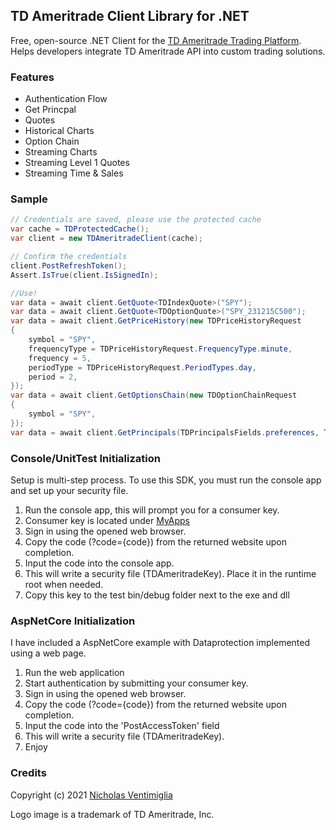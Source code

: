 ## TD Ameritrade Client Library for .NET

Free, open-source .NET Client for the [TD Ameritrade Trading Platform](https://www.tdameritrade.com/api.page).
Helps developers integrate TD Ameritrade API into custom trading solutions.

### Features

- Authentication Flow
- Get Princpal
- Quotes
- Historical Charts
- Option Chain
- Streaming Charts
- Streaming Level 1 Quotes
- Streaming Time & Sales

### Sample

```csharp
// Credentials are saved, please use the protected cache
var cache = TDProtectedCache();
var client = new TDAmeritradeClient(cache);

// Confirm the credentials
client.PostRefreshToken();
Assert.IsTrue(client.IsSignedIn);

//Use!
var data = await client.GetQuote<TDIndexQuote>("SPY");
var data = await client.GetQuote<TDOptionQuote>("SPY_231215C500");
var data = await client.GetPriceHistory(new TDPriceHistoryRequest
{
    symbol = "SPY",
    frequencyType = TDPriceHistoryRequest.FrequencyType.minute,
    frequency = 5,
    periodType = TDPriceHistoryRequest.PeriodTypes.day,
    period = 2,
});
var data = await client.GetOptionsChain(new TDOptionChainRequest
{
    symbol = "SPY",
});
var data = await client.GetPrincipals(TDPrincipalsFields.preferences, TDPrincipalsFields.streamerConnectionInfo, TDPrincipalsFields.streamerSubscriptionKeys);
```
### Console/UnitTest Initialization

Setup is multi-step process. To use this SDK, you must run the console app and set up your security file.

1) Run the console app, this will prompt you for a consumer key. 
2) Consumer key is located under [MyApps](https://developer.tdameritrade.com/user/me/apps)
3) Sign in using the opened web browser. 
4) Copy the code (?code={code}) from the returned website upon completion.
5) Input the code into the console app.
6) This will write a security file (TDAmeritradeKey). Place it in the runtime root when needed.
7) Copy this key to the test bin/debug folder next to the exe and dll

### AspNetCore Initialization

I have included a AspNetCore example with Dataprotection implemented using a web page. 

1) Run the web application
2) Start authentication by submitting your consumer key.
3) Sign in using the opened web browser. 
4) Copy the code (?code={code}) from the returned website upon completion.
5) Input the code into the 'PostAccessToken' field
7) This will write a security file (TDAmeritradeKey).
8) Enjoy

### Credits

Copyright (c) 2021 [Nicholas Ventimiglia](https://www.nicholasventimiglia.com)

Logo image is a trademark of TD Ameritrade, Inc.
